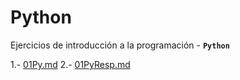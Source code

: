 # Python
Ejercicios de introducción a la programación - **`Python`**

1.- [01Py.md](https://github.com/SR1Agrupo/Python/blob/main/01Py.md)
2.- [01PyResp.md](https://github.com/SR1Agrupo/Python/blob/main/01PyResp.md)
